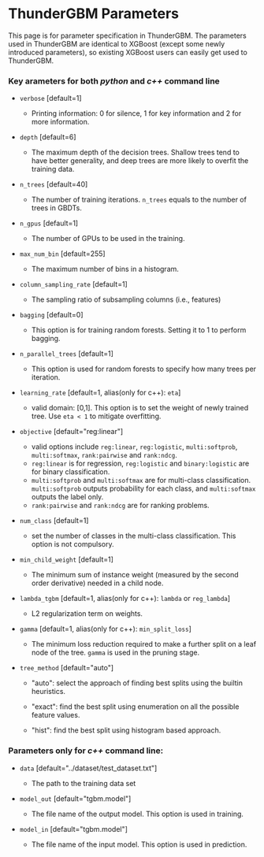 ThunderGBM Parameters
=====================
This page is for parameter specification in ThunderGBM. The parameters used in ThunderGBM are identical to XGBoost (except some newly introduced parameters), so existing XGBoost users can easily get used to ThunderGBM.

### Key arameters for both *python* and *c++* command line
* ``verbose`` [default=1]

    - Printing information: 0 for silence, 1 for key information and 2 for more information.
    
* ``depth`` [default=6]
 
    - The maximum depth of the decision trees. Shallow trees tend to have better generality, and deep trees are more likely to overfit the training data.

* ``n_trees`` [default=40]

    - The number of training iterations. ``n_trees`` equals to the number of trees in GBDTs.
    
* ``n_gpus`` [default=1]

    - The number of GPUs to be used in the training.
    
* ``max_num_bin`` [default=255]
    
    - The maximum number of bins in a histogram.
    
* ``column_sampling_rate`` [default=1]

    - The sampling ratio of subsampling columns (i.e., features)
    
* ``bagging`` [default=0]

    - This option is for training random forests. Setting it to 1 to perform bagging.
    
* ``n_parallel_trees`` [default=1]

    - This option is used for random forests to specify how many trees per iteration.
    
* ``learning_rate`` [default=1, alias(only for c++): ``eta``]

    - valid domain: [0,1]. This option is to set the weight of newly trained tree. Use ``eta < 1`` to mitigate overfitting.
    
* ``objective`` [default="reg:linear"]
    
    - valid options include ``reg:linear``, ``reg:logistic``, ``multi:softprob``,  ``multi:softmax``, ``rank:pairwise`` and ``rank:ndcg``.
    - ``reg:linear`` is for regression, ``reg:logistic`` and ``binary:logistic`` are for binary classification.
    - ``multi:softprob`` and ``multi:softmax`` are for multi-class classification. ``multi:softprob`` outputs probability for each class, and ``multi:softmax`` outputs the label only.
    - ``rank:pairwise`` and ``rank:ndcg`` are for ranking problems.
    
* ``num_class`` [default=1]
    - set the number of classes in the multi-class classification. This option is not compulsory.
 
* ``min_child_weight`` [default=1]

    - The minimum sum of instance weight (measured by the second order derivative) needed in a child node.

* ``lambda_tgbm`` [default=1, alias(only for c++): ``lambda`` or ``reg_lambda``]

    - L2 regularization term on weights.
    
* ``gamma`` [default=1, alias(only for c++): ``min_split_loss``]

    - The minimum loss reduction required to make a further split on a leaf node of the tree. ``gamma`` is used in the pruning stage.
* ``tree_method`` [default="auto"]

    - "auto": select the approach of finding best splits using the builtin heuristics.
    
    - "exact": find the best split using enumeration on all the possible feature values.
    
    - "hist": find the best split using histogram based approach.

### Parameters only for *c++* command line:
* ``data`` [default="../dataset/test_dataset.txt"]

    - The path to the training data set

* ``model_out`` [default="tgbm.model"]
    
    - The file name of the output model. This option is used in training.
    
* ``model_in`` [default="tgbm.model"]

    - The file name of the input model. This option is used in prediction.
